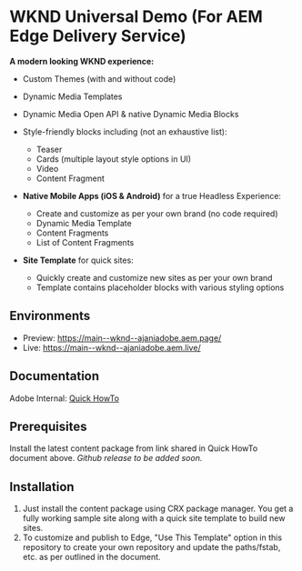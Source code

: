 # WKND Universal Demo (For AEM Edge Delivery Service)

**A modern looking WKND experience:**
- Custom Themes (with and without code)
- Dynamic Media Templates
- Dynamic Media Open API & native Dynamic Media Blocks
- Style-friendly blocks including (not an exhaustive list):
  - Teaser
  - Cards (multiple layout style options in UI)
  - Video
  - Content Fragment
- **Native Mobile Apps (iOS & Android)** for a true Headless Experience:
  - Create and customize as per your own brand (no code required)
  - Dynamic Media Template
  - Content Fragments
  - List of Content Fragments

- **Site Template** for quick sites:
  - Quickly create and customize new sites as per your own brand
  - Template contains placeholder blocks with various styling options

## Environments
- Preview: https://main--wknd--ajaniadobe.aem.page/
- Live: https://main--wknd--ajaniadobe.aem.live/

## Documentation
Adobe Internal: [Quick HowTo](https://adobe-my.sharepoint.com/:w:/p/kmrobin/ESzDGcEecKJAsaLws8Vh6FkBS8JVApQG6YrmyESlufHP3A?e=nL2bYY) 

## Prerequisites
Install the latest content package from link shared in Quick HowTo document above. 
*Github release to be added soon.*

## Installation
1. Just install the content package using CRX package manager. You get a fully working sample site along with a quick site template to build new sites.
2. To customize and publish to Edge, "Use This Template" option in this repository to create your own repository and update the paths/fstab, etc. as per outlined in the document.
